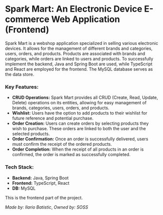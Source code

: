 # **Spark Mart: An Electronic Device E-commerce Web Application (Frontend)**

Spark Mart is a webshop application specialized in selling various electronic devices. It allows for the management of different brands and categories, users, orders, and products. Products are associated with brands and categories, while orders are linked to users and products. To successfully implement the backend, Java and Spring Boot are used, while TypeScript and React are employed for the frontend. The MySQL database serves as the data store.

### **Key Features:**

- **CRUD Operations:** Spark Mart provides all CRUD (Create, Read, Update, Delete) operations on its entities, allowing for easy management of brands, categories, users, orders, and products.
- **Wishlist:** Users have the option to add products to their wishlist for future reference and potential purchase.
- **Order Creation:** Users can create orders by selecting products they wish to purchase. These orders are linked to both the user and the selected products.
- **Order Confirmation:** Once an order is successfully delivered, users must confirm the receipt of the ordered products.
- **Order Completion:** When the receipt of all products in an order is confirmed, the order is marked as successfully completed.

### **Tech Stack:**

- **Backend:** Java, Spring Boot
- **Frontend:** TypeScript, React
- **DB:** MySQL

This is the frontend part of the project.

*Made by: Ilario Batistic*, *Owned by: SOSS*
